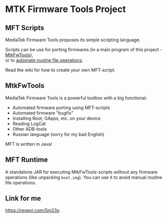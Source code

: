 # MTK Firmware Tools Project
## MFT Scripts
MediaTek Firmware Tools proposes its simple scripting language.

Scripts can be use for porting firmwares (in a main program of this project - [MtkFwTools](#mtkfwtools)),<br />
or to [automate routine file operations](#mft-runtime).

Read the wiki for how to create your own MFT-script.

## MtkFwTools
MediaTek Firmware Tools is a powerful toolbox with a big functional:
 - Automated firmware porting using MFT-scripts
 - Automated firmware "bugfix"
 - Installing Root, GApps, etc. on your device
 - Reading LogCat
 - Other ADB-tools
 - Russian language (sorry for my bad English)
 
 MFT is written in Java!

## MFT Runtime
A standalone JAR for executing MtkFwTools-scripts without any firmware operations (like unpacking `boot.img`).
You can use it to avoid manual routine file operations.

## Link for me
https://regexr.com/5m23o
